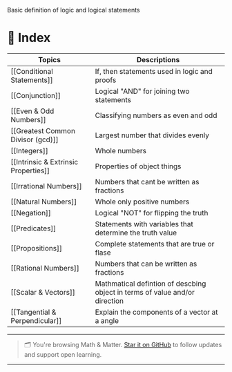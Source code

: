 Basic definition of logic and logical statements

# 🧭 Index

| Topics                               | Descriptions                                                                |
| ------------------------------------ | --------------------------------------------------------------------------- |
| [[Conditional Statements]]           | If, then statements used in logic and proofs                                |
| [[Conjunction]]                      | Logical "AND" for joining two statements                                    |
| [[Even & Odd Numbers]]               | Classifying numbers as even and odd                                         |
| [[Greatest Common Divisor (gcd)]]    | Largest number that divides evenly                                          |
| [[Integers]]                         | Whole numbers                                                               |
| [[Intrinsic & Extrinsic Properties]] | Properties of object things                                                 |
| [[Irrational Numbers]]               | Numbers that cant be written as fractions                                   |
| [[Natural Numbers]]                  | Whole only positive numbers                                                 |
| [[Negation]]                         | Logical "NOT" for flipping the truth                                        |
| [[Predicates]]                       | Statements with variables that determine the truth value                    |
| [[Propositions]]                     | Complete statements that are true or flase                                  |
| [[Rational Numbers]]                 | Numbers that can be written as fractions                                    |
| [[Scalar & Vectors]]                 | Mathmatical defintion of descbing object in terms of value and/or direction |
| [[Tangential & Perpendicular]]       | Explain the components of a vector at a angle                               |


---

> 🗂️ You're browsing Math & Matter. [Star it on GitHub](https://github.com/rajeevphysics/Obsidian-MathMatter) to follow updates and support open learning.

---
